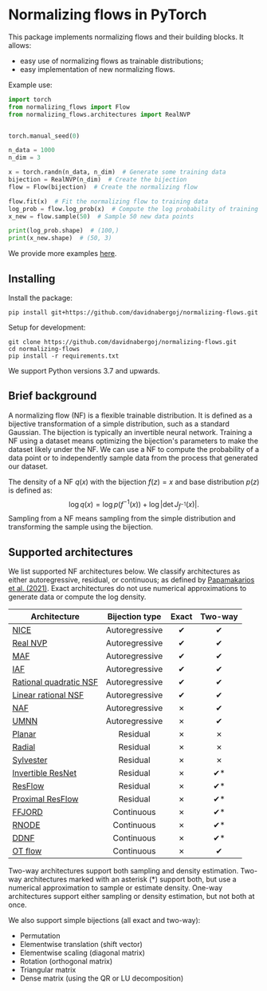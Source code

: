 # Normalizing flows in PyTorch

This package implements normalizing flows and their building blocks.
It allows:

* easy use of normalizing flows as trainable distributions;
* easy implementation of new normalizing flows.

Example use:

```python
import torch
from normalizing_flows import Flow
from normalizing_flows.architectures import RealNVP


torch.manual_seed(0)

n_data = 1000
n_dim = 3

x = torch.randn(n_data, n_dim)  # Generate some training data
bijection = RealNVP(n_dim)  # Create the bijection
flow = Flow(bijection)  # Create the normalizing flow

flow.fit(x)  # Fit the normalizing flow to training data
log_prob = flow.log_prob(x)  # Compute the log probability of training data
x_new = flow.sample(50)  # Sample 50 new data points

print(log_prob.shape)  # (100,)
print(x_new.shape)  # (50, 3)
```

We provide more examples [here](examples/).

## Installing

Install the package:

```
pip install git+https://github.com/davidnabergoj/normalizing-flows.git
```

Setup for development:

```
git clone https://github.com/davidnabergoj/normalizing-flows.git
cd normalizing-flows
pip install -r requirements.txt
```

We support Python versions 3.7 and upwards.

## Brief background

A normalizing flow (NF) is a flexible trainable distribution.
It is defined as a bijective transformation of a simple distribution, such as a standard Gaussian.
The bijection is typically an invertible neural network.
Training a NF using a dataset means optimizing the bijection's parameters to make the dataset likely under the NF.
We can use a NF to compute the probability of a data point or to independently sample data from the process that
generated our dataset.

The density of a NF $q(x)$ with the bijection $f(z) = x$ and base distribution $p(z)$ is defined as:
$$\log q(x) = \log p(f^{-1}(x)) + \log\left|\det J_{f^{-1}}(x)\right|.$$
Sampling from a NF means sampling from the simple distribution and transforming the sample using the bijection.

## Supported architectures

We list supported NF architectures below.
We classify architectures as either autoregressive, residual, or continuous; as defined
by [Papamakarios et al. (2021)](https://arxiv.org/abs/1912.02762).
Exact architectures do not use numerical approximations to generate data or compute the log density.

| Architecture                                                           	 | Bijection type           	 | Exact 	 | Two-way |
|--------------------------------------------------------------------------|:--------------------------:|:-------:|:-------:|
| [NICE](http://arxiv.org/abs/1410.8516)                              	    |      Autoregressive 	      | ✔     	 |    ✔    |
| [Real NVP](http://arxiv.org/abs/1605.08803)                         	    |      Autoregressive 	      | ✔     	 |    ✔    |
| [MAF](http://arxiv.org/abs/1705.07057)                              	    |      Autoregressive 	      | ✔     	 |    ✔    |
| [IAF](http://arxiv.org/abs/1606.04934)                              	    |      Autoregressive 	      | ✔     	 |    ✔    |
| [Rational quadratic NSF](http://arxiv.org/abs/1906.04032)           	    |      Autoregressive 	      | ✔     	 |    ✔    |
| [Linear rational NSF](http://arxiv.org/abs/2001.05168)              	    |      Autoregressive 	      | ✔     	 |    ✔    |
| [NAF](http://arxiv.org/abs/1804.00779)                              	    |      Autoregressive 	      | ✗     	 |    ✔    |
| [UMNN](http://arxiv.org/abs/1908.05164)                             	    |      Autoregressive 	      | ✗     	 |    ✔    |
| [Planar](https://onlinelibrary.wiley.com/doi/abs/10.1002/cpa.21423) 	    |      Residual       	      | ✗     	 |    ✗    |
| [Radial](https://proceedings.mlr.press/v37/rezende15.html)          	    |      Residual       	      | ✗     	 |    ✗    |
| [Sylvester](http://arxiv.org/abs/1803.05649)                        	    |      Residual       	      | ✗     	 |    ✗    |
| [Invertible ResNet](http://arxiv.org/abs/1811.00995)                	    |      Residual       	      | ✗     	 |   ✔*    |
| [ResFlow](http://arxiv.org/abs/1906.02735)                          	    |      Residual       	      | ✗     	 |   ✔*    |
| [Proximal ResFlow](http://arxiv.org/abs/2211.17158)                 	    |      Residual       	      | ✗     	 |   ✔*    |
| [FFJORD](http://arxiv.org/abs/1810.01367)                           	    |      Continuous     	      | ✗     	 |   ✔*    |
| [RNODE](http://arxiv.org/abs/2002.02798)                            	    |      Continuous     	      | ✗     	 |   ✔*    |
| [DDNF](http://arxiv.org/abs/1810.03256)                             	    |      Continuous     	      | ✗     	 |   ✔*    |
| [OT flow](http://arxiv.org/abs/2006.00104)                          	    |      Continuous     	      | ✗     	 |    ✔    |

Two-way architectures support both sampling and density estimation.
Two-way architectures marked with an asterisk (*) support both, but use a numerical approximation to sample or estimate
density.
One-way architectures support either sampling or density estimation, but not both at once.

We also support simple bijections (all exact and two-way):

* Permutation
* Elementwise translation (shift vector)
* Elementwise scaling (diagonal matrix)
* Rotation (orthogonal matrix)
* Triangular matrix
* Dense matrix (using the QR or LU decomposition)
